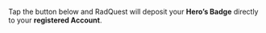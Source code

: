 Tap the button below and RadQuest will deposit your **Hero’s Badge** directly to your **registered Account**.

